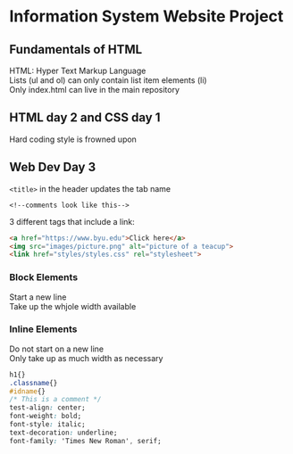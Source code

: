 # Information System Website Project

## Fundamentals of HTML

HTML: Hyper Text Markup Language\
Lists (ul and ol) can only contain list item elements (li)\
Only index.html can live in the main repository

## HTML day 2 and CSS day 1

Hard coding style is frowned upon

## Web Dev Day 3

`<title>` in the header updates the tab name

`<!--comments look like this-->`

3 different tags that include a link:

```html
<a href="https://www.byu.edu">Click here</a>
<img src="images/picture.png" alt="picture of a teacup">
<link href="styles/styles.css" rel="stylesheet">
```

### Block Elements

Start a new line\
Take up the whjole width available

### Inline Elements

Do not start on a new line\
Only take up as much width as necessary

```css
h1{}
.classname{}
#idname{}
/* This is a comment */
test-align: center;
font-weight: bold;
font-style: italic;
text-decoration: underline;
font-family: 'Times New Roman', serif;
```
